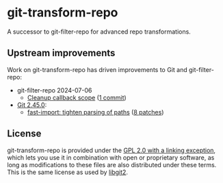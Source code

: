 # git-transform-repo

A successor to git-filter-repo for advanced repo transformations.

## Upstream improvements

Work on git-transform-repo has driven improvements to Git and git-filter-repo:

- git-filter-repo 2024-07-06
  - [Cleanup callback scope](https://github.com/newren/git-filter-repo/pull/543)
    ([1 commit](https://github.com/newren/git-filter-repo/commit/4c5ad09a14b1b88dd8bb49dcccbac6fd48c2df3c))
- [Git 2.45.0](https://lore.kernel.org/git/xmqq8r0ww0sj.fsf@gitster.g/):
  - [fast-import: tighten parsing of paths](https://lore.kernel.org/git/20240322000304.76810-1-thalia@archibald.dev/)
    ([8 patches](https://git.kernel.org/pub/scm/git/git.git/commit/?id=050e3349792d182ba1fd1ba25135c99103d15ade))

## License

git-transform-repo is provided under the [GPL 2.0 with a linking exception](./COPYING),
which lets you use it in combination with open or proprietary software, as long
as modifications to these files are also distributed under these terms. This is
the same license as used by [libgit2](https://github.com/libgit2/libgit2/blob/main/COPYING).
